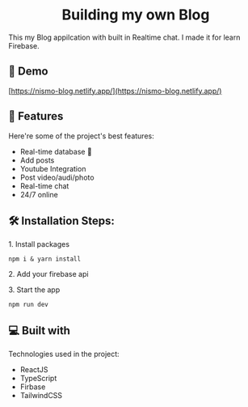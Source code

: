<h1 align="center" id="title">Building my own Blog</h1>

<p id="description">This my Blog appilcation with built in Realtime chat. I made it for learn Firebase. </p>

<h2>🚀 Demo</h2>

[https://nismo-blog.netlify.app/](https://nismo-blog.netlify.app/)

  
  
<h2>🧐 Features</h2>

Here're some of the project's best features:

*   Real-time database 🔗
*   Add posts
*   Youtube Integration
*   Post video/audi/photo
*   Real-time chat 
*   24/7 online

<h2>🛠️ Installation Steps:</h2>

<p>1. Install packages</p>

```
npm i & yarn install
```
<p>2. Add your firebase api</p>

<p>3. Start the app</p>

```
npm run dev
```

  
  
<h2>💻 Built with</h2>

Technologies used in the project:

*   ReactJS
*   TypeScript
*   Firbase
*   TailwindCSS

